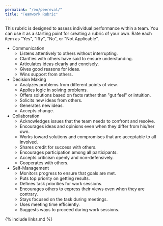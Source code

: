 ```yaml
---
permalink: "/en/peereval/"
title: "Teamwork Rubric"
---
```


This rubric is designed to assess individual performance within a
team.  You can use it as a starting point for creating a rubric of
your own.  Rate each item as "Yes", "Iffy", "No", or "Not Applicable".

-   Communication
    -   Listens attentively to others without interrupting.
    -   Clarifies with others have said to ensure understanding.
    -   Articulates ideas clearly and concisely.
    -   Gives good reasons for ideas.
    -   Wins support from others.
-   Decision Making
    -   Analyzes problems from different points of view.
    -   Applies logic in solving problems.
    -   Offers solutions based on facts rather than "gut feel" or intuition.
    -   Solicits new ideas from others.
    -   Generates new ideas.
    -   Accepts change.
-   Collaboration
    -   Acknowledges issues that the team needs to confront and resolve.
    -   Encourages ideas and opinions even when they differ from his/her own.
    -   Works toward solutions and compromises that are acceptable to all involved.
    -   Shares credit for success with others.
    -   Encourages participation among all participants.
    -   Accepts criticism openly and non-defensively.
    -   Cooperates with others.
-   Self-Management
    -   Monitors progress to ensure that goals are met.
    -   Puts top priority on getting results.
    -   Defines task priorities for work sessions.
    -   Encourages others to express their views even when they are contrary.
    -   Stays focused on the task during meetings.
    -   Uses meeting time efficiently.
    -   Suggests ways to proceed during work sessions.

{% include links.md %}
